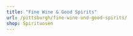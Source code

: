 ```yaml
---
title: "Fine Wine & Good Spirits"
url: /pittsburgh/fine-wine-und-good-spirits/
shop: Spirituosen
---
```

